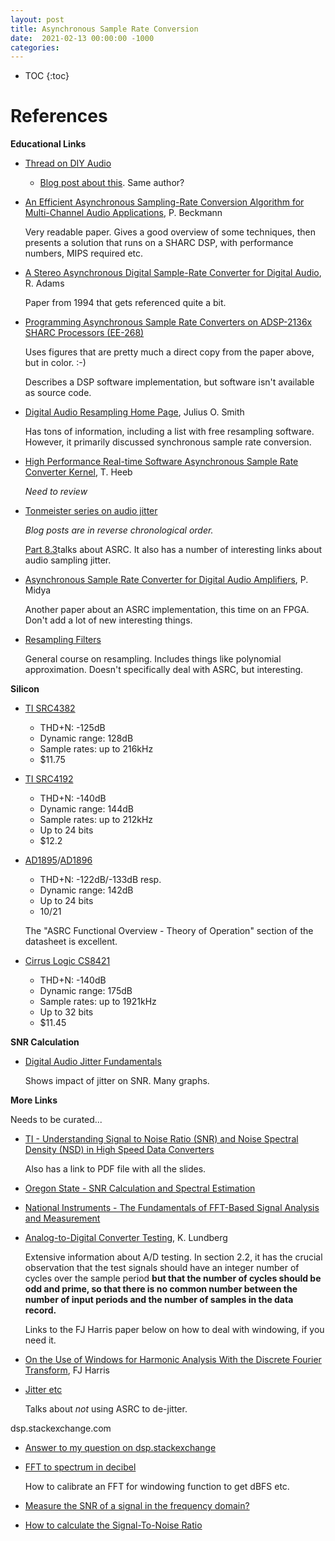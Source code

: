 ```yaml
---
layout: post
title: Asynchronous Sample Rate Conversion
date:  2021-02-13 00:00:00 -1000
categories:
---
```


* TOC
{:toc}


# References


**Educational Links**

* [Thread on DIY Audio](https://www.diyaudio.com/forums/digital-source/28814-asynchronous-sample-rate-conversion.html)

    * [Blog post about this](http://hifiduino.blogspot.com/2009/06/how-asynchronous-rate-conversion-works.html). Same author?

* [An Efficient Asynchronous Sampling-Rate Conversion Algorithm for Multi-Channel Audio Applications](https://dspconcepts.com/white-papers/efficient-asynchronous-sampling-rate-conversion-algorithm-multi-channel-audio), P. Beckmann

    Very readable paper. Gives a good overview of some techniques, then presents a solution that runs
    on a SHARC DSP, with performance numbers, MIPS required etc.

* [A Stereo Asynchronous Digital Sample-Rate Converter for Digital Audio](https://ieeexplore.ieee.org/document/280698), R. Adams

    Paper from 1994 that gets referenced quite a bit.

* [Programming Asynchronous Sample Rate Converters on ADSP-2136x SHARC Processors (EE-268)](https://www.analog.com/media/en/technical-documentation/application-notes/EE268v01.pdf)

    Uses figures that are pretty much a direct copy from the paper above, but in color. :-)

    Describes a DSP software implementation, but software isn't available as source code.

* [Digital Audio Resampling Home Page](https://ccrma.stanford.edu/~jos/resample/), Julius O. Smith

    Has tons of information, including a list with free resampling software. However, it primarily
    discussed synchronous sample rate conversion.

* [High Performance Real-time Software Asynchronous Sample Rate Converter Kernel](https://www.semanticscholar.org/paper/High-Performance-Real-time-Software-Asynchronous-Heeb/6b9e4440ff28326463f82766d54e17aef632ef08), T. Heeb

    *Need to review*

* [Tonmeister series on audio jitter](https://www.tonmeister.ca/wordpress/category/jitter/)

    *Blog posts are in reverse chronological order.*

    [Part 8.3](https://www.tonmeister.ca/wordpress/2018/08/30/jitter-part-8-3-sampling-rate-conversion/)talks about ASRC.
    It also has a number of interesting links about audio sampling jitter.

* [Asynchronous Sample Rate Converter for Digital Audio Amplifiers](https://www.semanticscholar.org/paper/Asynchronous-Sample-Rate-Converter-for-Digital-Midya-Roeckner/25b0e9e86e092563f3c6c9ae4f4fe553db29771d), P. Midya

    Another paper about an ASRC implementation, this time on an FPGA. Don't add a lot of new interesting things.

* [Resampling Filters](http://www.ee.ic.ac.uk/hp/staff/dmb/courses/DSPDF/01300_Resampling.pdf)

    General course on resampling. Includes things like polynomial approximation. Doesn't specifically 
    deal with ASRC, but interesting.

**Silicon**

* [TI SRC4382](https://www.ti.com/product/SRC4382)

    * THD+N: -125dB
    * Dynamic range: 128dB
    * Sample rates: up to 216kHz
    * $11.75

* [TI SRC4192](https://www.ti.com/product/SRC4192)

    * THD+N: -140dB
    * Dynamic range: 144dB
    * Sample rates: up to 212kHz
    * Up to 24 bits
    * $12.2


* [AD1895](https://www.analog.com/en/products/ad1895.html#product-overview)/[AD1896](https://www.analog.com/en/products/ad1896.html#product-overview)

    * THD+N: -122dB/-133dB resp.
    * Dynamic range: 142dB 
    * Up to 24 bits
    * $10/$21

    The "ASRC Functional Overview - Theory of Operation" section of the datasheet is excellent.

* [Cirrus Logic CS8421](https://www.cirrus.com/products/cs8421/)

    * THD+N: -140dB
    * Dynamic range: 175dB
    * Sample rates: up to 1921kHz
    * Up to 32 bits
    * $11.45

**SNR Calculation**

* [Digital Audio Jitter Fundamentals](https://www.audiosciencereview.com/forum/index.php?threads/digital-audio-jitter-fundamentals-part-2.1926/)

    Shows impact of jitter on SNR. Many graphs.


**More Links**

Needs to be curated...

* [TI - Understanding Signal to Noise Ratio (SNR) and Noise Spectral Density (NSD) in High Speed Data Converters](https://training.ti.com/understanding-signal-noise-ratio-snr-and-noise-spectral-density-nsd-high-speed-data-converters)

    Also has a link to PDF file with all the slides.
* [Oregon State - SNR Calculation and Spectral Estimation](http://classes.engr.oregonstate.edu/eecs/spring2017/ece627/Lecture%20Notes/FFT%20for%20delta-sigma%20spectrum%20estimation.pdf)
* [National Instruments - The Fundamentals of FFT-Based Signal Analysis and Measurement](https://www.sjsu.edu/people/burford.furman/docs/me120/FFT_tutorial_NI.pdf)
* [Analog-to-Digital Converter Testing](https://www.mit.edu/~klund/A2Dtesting.pdf), K. Lundberg

    Extensive information about A/D testing. In section 2.2, it has the crucial observation that the
    test signals should have an integer number of cycles over the sample period **but that the
    number of cycles should be odd and prime, so that there is no common number between the number
    of input periods and the number of samples in the data record.**

    Links to the FJ Harris paper below on how to deal with windowing, if you need it.

* [On the Use of Windows for Harmonic Analysis With the Discrete Fourier Transform](https://www.researchgate.net/publication/2995027_On_the_Use_of_Windows_for_Harmonic_Analysis_With_the_Discrete_Fourier_Transform), FJ Harris

* [Jitter etc](http://www.jitter.de/english/how.html)

    Talks about *not* using ASRC to de-jitter.


dsp.stackexchange.com

* [Answer to my question on dsp.stackexchange](https://dsp.stackexchange.com/questions/70154/quantization-snr-of-sine-wave-doesnt-match-1-761-6-02-q/70158#70158)
* [FFT to spectrum in decibel](https://dsp.stackexchange.com/a/32080/52155)

    How to calibrate an FFT for windowing function to get dBFS etc.

* [Measure the SNR of a signal in the frequency domain?](https://dsp.stackexchange.com/a/14864/52155)
* [How to calculate the Signal-To-Noise Ratio](https://dsp.stackexchange.com/a/17875/52155)

    
    

